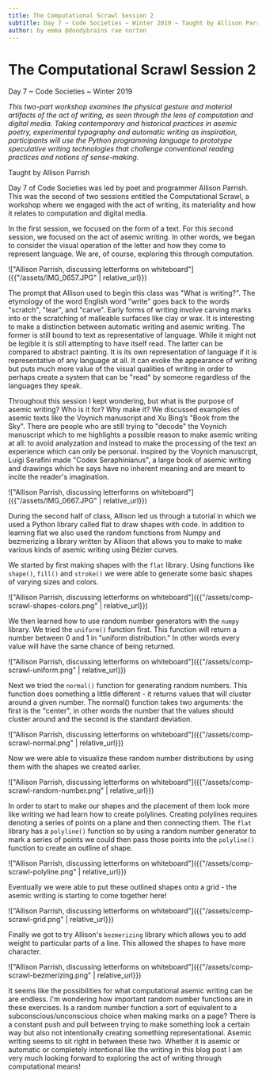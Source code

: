 ```yaml
---
title: The Computational Scrawl Session 2
subtitle: Day 7 ~ Code Societies ~ Winter 2019 ~ Taught by Allison Parrish
author: by emma @doodybrains rae norton
---
```


# The Computational Scrawl Session 2

Day 7 ~ Code Societies ~ Winter 2019

_This two-part workshop examines the physical gesture and material artifacts of the act of writing, as seen through the lens of computation and digital media. Taking contemporary and historical practices in asemic poetry, experimental typography and automatic writing as inspiration, participants will use the Python programming language to prototype speculative writing technologies that challenge conventional reading practices and notions of sense-making._

Taught by Allison Parrish

Day 7 of Code Societies was led by poet and programmer Allison Parrish. This was the second of two sessions entitled the Computational Scrawl, a workshop where we engaged with the act of writing, its materiality and how it relates to computation and digital media.

In the first session, we focused on the form of a text. For this second session, we focused on the act of asemic writing. In other words, we began to consider the visual operation of the letter and how they come to represent language. We are, of course, exploring this through computation.

!["Allison Parrish, discussing letterforms on whiteboard"]({{"/assets/IMG_0657.JPG" | relative_url}})

The prompt that Allison used to begin this class was "What is writing?". The etymology of the word English word "write" goes back to the words "scratch", "tear", and "carve". Early forms of writing involve carving marks into or the scratching of malleable surfaces like clay or wax. It is interesting to make a distinction between automatic writing and asemic writing. The former is still bound to text as representative of language. While it might not be legible it is still attempting to have itself read. The latter can be compared to abstract painting. It is its own representation of language if it is representative of any language at all. It can evoke the appearance of writing but puts much more value of the visual qualities of writing in order to perhaps create a system that can be "read" by someone regardless of the languages they speak.

Throughout this session I kept wondering, but what is the purpose of asemic writing? Who is it for? Why make it? We discussed examples of asemic texts like the Voynich manuscript and Xu Bing’s "Book from the Sky". There are people who are still trying to "decode" the Voynich manuscript which to me highlights a possible reason to make asemic writing at all: to avoid analyzation and instead to make the processing of the text an experience which can only be personal. Inspired by the Voynich manuscript, Luigi Serafini made "Codex Seraphinianus", a large book of asemic writing and drawings which he says have no inherent meaning and are meant to incite the reader's imagination.

!["Allison Parrish, discussing letterforms on whiteboard"]({{"/assets/IMG_0667.JPG" | relative_url}})

During the second half of class, Allison led us through a tutorial in which we used a Python library called flat to draw shapes with code. In addition to learning flat we also used the random functions from Numpy and bezmerizing a library written by Allison that allows you to make to make various kinds of asemic writing using Bézier curves. 

We started by first making shapes with the `flat` library. Using functions like `shape()`, `fill()` and `stroke()` we were able to generate some basic shapes of varying sizes and colors.

!["Allison Parrish, discussing letterforms on whiteboard"]({{"/assets/comp-scrawl-shapes-colors.png" | relative_url}})

We then learned how to use random number generators with the `numpy` library. We tried the `uniform()` function first. This function will return a number between 0 and 1 in "uniform distribution." In other words every value will have the same chance of being returned.

!["Allison Parrish, discussing letterforms on whiteboard"]({{"/assets/comp-scrawl-uniform.png" | relative_url}})

Next we tried the `normal()` function for generating random numbers. This function does something a little different - it returns values that will cluster around a given number. The normal() function takes two arguments: the first is the "center", in other words the number that the values should cluster around and the second is the standard deviation.

!["Allison Parrish, discussing letterforms on whiteboard"]({{"/assets/comp-scrawl-normal.png" | relative_url}})

Now we were able to visualize these random number distributions by using them with the shapes we created earlier. 

!["Allison Parrish, discussing letterforms on whiteboard"]({{"/assets/comp-scrawl-random-number.png" | relative_url}})

In order to start to make our shapes and the placement of them look more like writing we had learn how to create polylines. Creating polylines requires denoting a series of points on a plane and then connecting them. The `flat` library has a `polyline()` function so by using a random number generator to mark a series of points we could then pass those points into the `polyline()` function to create an outline of shape.

!["Allison Parrish, discussing letterforms on whiteboard"]({{"/assets/comp-scrawl-polyline.png" | relative_url}})

Eventually we were able to put these outlined shapes onto a grid - the asemic writing is starting to come together here!

!["Allison Parrish, discussing letterforms on whiteboard"]({{"/assets/comp-scrawl-grid.png" | relative_url}})

Finally we got to try Allison's `bezmerizing` library which allows you to add weight to particular parts of a line. This allowed the shapes to have more character.

!["Allison Parrish, discussing letterforms on whiteboard"]({{"/assets/comp-scrawl-bezmerizing.png" | relative_url}})

It seems like the possibilities for what computational asemic writing can be are endless. I'm wondering how important random number functions are in these exercises. Is a random number function a sort of equivalent to a subconscious/unconscious choice when making marks on a page? There is a constant push and pull between trying to make something look a certain way but also not intentionally creating something representational. Asemic writing seems to sit right in between these two. Whether it is asemic or automatic or completely intentional like the writing in this blog post I am very much looking forward to exploring the act of writing through computational means!
